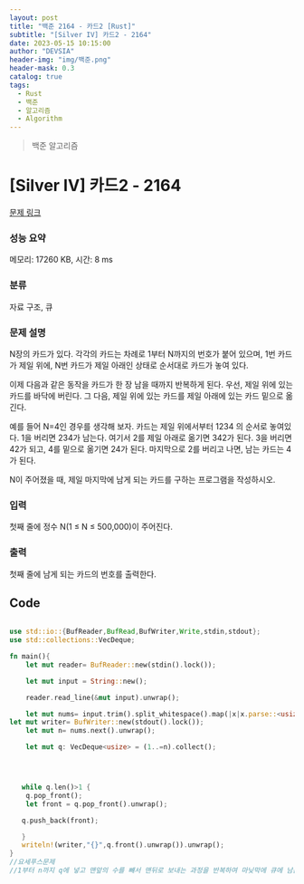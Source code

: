 ```yaml
---
layout: post
title: "백준 2164 - 카드2 [Rust]"
subtitle: "[Silver IV] 카드2 - 2164"
date: 2023-05-15 10:15:00
author: "DEVSIA"
header-img: "img/백준.png"
header-mask: 0.3
catalog: true
tags:
  - Rust
  - 백준
  - 알고리즘
  - Algorithm
---
```


> 백준 알고리즘

# [Silver IV] 카드2 - 2164

[문제 링크](https://www.acmicpc.net/problem/2164)

### 성능 요약

메모리: 17260 KB, 시간: 8 ms

### 분류

자료 구조, 큐

### 문제 설명

<p>N장의 카드가 있다. 각각의 카드는 차례로 1부터 N까지의 번호가 붙어 있으며, 1번 카드가 제일 위에, N번 카드가 제일 아래인 상태로 순서대로 카드가 놓여 있다.</p>

<p>이제 다음과 같은 동작을 카드가 한 장 남을 때까지 반복하게 된다. 우선, 제일 위에 있는 카드를 바닥에 버린다. 그 다음, 제일 위에 있는 카드를 제일 아래에 있는 카드 밑으로 옮긴다.</p>

<p>예를 들어 N=4인 경우를 생각해 보자. 카드는 제일 위에서부터 1234 의 순서로 놓여있다. 1을 버리면 234가 남는다. 여기서 2를 제일 아래로 옮기면 342가 된다. 3을 버리면 42가 되고, 4를 밑으로 옮기면 24가 된다. 마지막으로 2를 버리고 나면, 남는 카드는 4가 된다.</p>

<p>N이 주어졌을 때, 제일 마지막에 남게 되는 카드를 구하는 프로그램을 작성하시오.</p>

### 입력

 <p>첫째 줄에 정수 N(1 ≤ N ≤ 500,000)이 주어진다.</p>

### 출력

 <p>첫째 줄에 남게 되는 카드의 번호를 출력한다.</p>

## Code

```rs

use std::io::{BufReader,BufRead,BufWriter,Write,stdin,stdout};
use std::collections::VecDeque;

fn main(){
    let mut reader= BufReader::new(stdin().lock());

    let mut input = String::new();

    reader.read_line(&mut input).unwrap();

    let mut nums= input.trim().split_whitespace().map(|x|x.parse::<usize>().unwrap());
let mut writer= BufWriter::new(stdout().lock());
    let mut n= nums.next().unwrap();

    let mut q: VecDeque<usize> = (1..=n).collect();




   while q.len()>1 {
    q.pop_front();
    let front = q.pop_front().unwrap();

   q.push_back(front);

   }
   writeln!(writer,"{}",q.front().unwrap()).unwrap();
}
//요세푸스문제
//1부터 n까지 q에 넣고 맨앞의 수를 뺴서 맨뒤로 보내는 과정을 반복하여 마닞막에 큐에 남는 수를 출력
```

